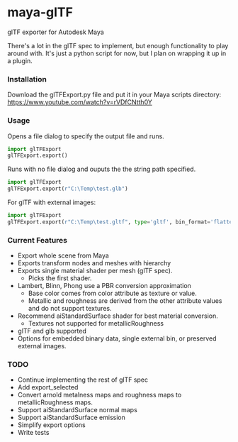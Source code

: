 # maya-glTF
glTF exporter for Autodesk Maya

There's a lot in the glTF spec to implement, but enough functionality to play around with.  It's just a python script for now, but I plan on wrapping it up in a plugin.

### Installation
Download the glTFExport.py file and put it in your Maya scripts directory: https://www.youtube.com/watch?v=rVDfCNtth0Y

### Usage
Opens a file dialog to specify the output file and runs.
```python
import glTFExport   
glTFExport.export()
```
Runs with no file dialog and ouputs the the string path specified.
```python
import glTFExport   
glTFExport.export(r"C:\Temp\test.glb")
```

For glTF with external images:
```python
import glTFExport   
glTFExport.export(r"C:\Temp\test.gltf", type='gltf', bin_format='flattened')
```

### Current Features
- Export whole scene from Maya
- Exports transform nodes and meshes with hierarchy
- Exports single material shader per mesh (glTF spec).
   - Picks the first shader.
- Lambert, Blinn, Phong use a PBR conversion approximation
   - Base color comes from color attribute as texture or value.
   - Metallic and roughness are derived from the other attribute values and do not support textures.
- Recommend aiStandardSurface shader for best material conversion.
   - Textures not supported for metallicRoughness
- glTF and glb supported
- Options for embedded binary data, single external bin, or preserved external images.
   
### TODO
- Continue implementing the rest of glTF spec
- Add export_selected
- Convert arnold metalness maps and roughness maps to metallicRoughness maps.
- Support aiStandardSurface normal maps
- Support aiStandardSurface emission
- Simplify export options
- Write tests
